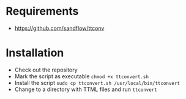 # Requirements

- https://github.com/sandflow/ttconv

# Installation

- Check out the repository
- Mark the script as executable `chmod +x ttconvert.sh`
- Install the script `sudo cp ttconvert.sh /usr/local/bin/ttconvert`
- Change to a directory with TTML files and run `ttconvert`
